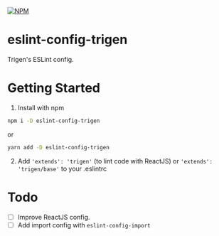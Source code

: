 [![NPM](https://nodei.co/npm/eslint-config-trigen.png?downloads=true&downloadRank=true&stars=true)](https://nodei.co/npm/eslint-config-trigen/)

# eslint-config-trigen

Trigen's ESLint config.

# Getting Started

1) Install with npm
```bash
npm i -D eslint-config-trigen
```
or
```bash
yarn add -D eslint-config-trigen
```

2) Add `'extends': 'trigen'` (to lint code with ReactJS) or `'extends': 'trigen/base'` to your .eslintrc

# Todo

- [ ] Improve ReactJS config.
- [ ] Add import config with `eslint-config-import`
